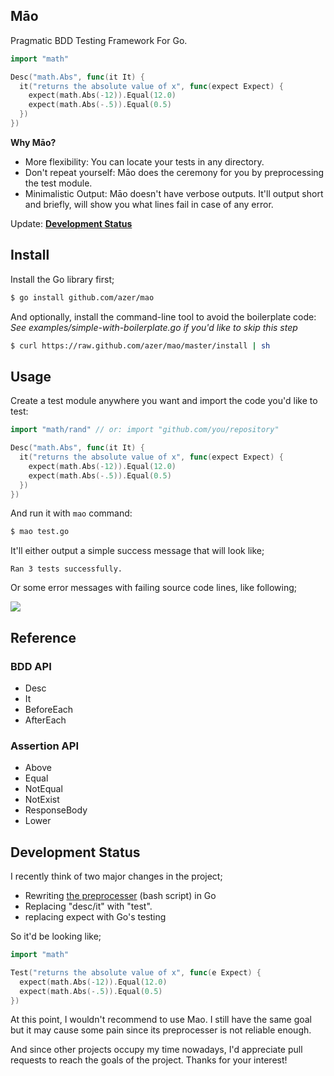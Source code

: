 ## Māo

Pragmatic BDD Testing Framework For Go. 

```go
import "math"

Desc("math.Abs", func(it It) {
  it("returns the absolute value of x", func(expect Expect) {
    expect(math.Abs(-12)).Equal(12.0)
    expect(math.Abs(-.5)).Equal(0.5)
  })
})
```

**Why Māo?**

* More flexibility: You can locate your tests in any directory.
* Don't repeat yourself: Māo does the ceremony for you by preprocessing the test module.
* Minimalistic Output: Māo doesn't have verbose outputs. It'll output short and briefly, will show you what lines fail in case of any error.

Update: **[Development Status](#development-status)**

## Install

Install the Go library first;

```bash
$ go install github.com/azer/mao
```

And optionally, install the command-line tool to avoid the boilerplate code: *See examples/simple-with-boilerplate.go if you'd like to skip this step*

```bash
$ curl https://raw.github.com/azer/mao/master/install | sh
```

## Usage

Create a test module anywhere you want and import the code you'd like to test:

```go
import "math/rand" // or: import "github.com/you/repository"

Desc("math.Abs", func(it It) {
  it("returns the absolute value of x", func(expect Expect) {
    expect(math.Abs(-12)).Equal(12.0)
    expect(math.Abs(-.5)).Equal(0.5)
  })
})
```

And run it with `mao` command:

```bash
$ mao test.go
```

It'll either output a simple success message that will look like;

```
Ran 3 tests successfully.
```

Or some error messages with failing source code lines, like following;

![](https://i.cloudup.com/CHNocClka1.png)

## Reference

### BDD API

* Desc
* It
* BeforeEach
* AfterEach

### Assertion API

* Above
* Equal
* NotEqual
* NotExist
* ResponseBody
* Lower

## Development Status

I recently think of two major changes in the project;

* Rewriting [the preprocesser](https://github.com/azer/mao/blob/master/mao) (bash script) in Go
* Replacing "desc/it" with "test". 
* replacing expect with Go's testing

So it'd be looking like;

```go
import "math"

Test("returns the absolute value of x", func(e Expect) {
  expect(math.Abs(-12)).Equal(12.0)
  expect(math.Abs(-.5)).Equal(0.5)
})
```

At this point, I wouldn't recommend to use Mao. I still have the same goal but it may cause some pain since its preprocesser is not reliable enough. 

And since other projects occupy my time nowadays, I'd appreciate pull requests to reach the goals of the project. Thanks for your interest!

